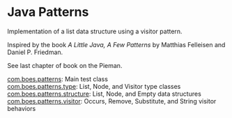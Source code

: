 Java Patterns
=============

Implementation of a list data structure using a visitor pattern.

Inspired by the book <i>A Little Java, A Few Patterns</i> by Matthias Felleisen and Daniel P. Friedman.

See last chapter of book on the Pieman.

[com.boes.patterns](https://github.com/boes-matt/java-patterns/tree/master/Patterns/src/com/boes/patterns): Main test class<br/>
[com.boes.patterns.type](https://github.com/boes-matt/java-patterns/tree/master/Patterns/src/com/boes/patterns/type): List, Node, and Visitor type classes<br/>
[com.boes.patterns.structure](https://github.com/boes-matt/java-patterns/tree/master/Patterns/src/com/boes/patterns/structure): List, Node, and Empty data structures<br/>
[com.boes.patterns.visitor](https://github.com/boes-matt/java-patterns/tree/master/Patterns/src/com/boes/patterns/visitor): Occurs, Remove, Substitute, and String visitor behaviors


